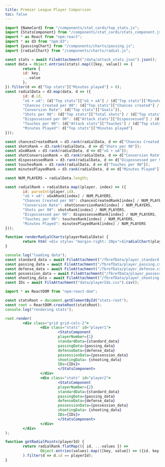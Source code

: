 ```yaml
---
title: Premier League Player Comparison
toc: false
---
```


```js
import {NameCard} from "/components/stat_cards/top_stats.js";
import {StatsComponent} from "/components/stat_cards/stats_component.js";
import * as React from "npm:react";
import * as d3 from "npm:d3";
import {passingChart} from "/components/charts/passing.js";
import {radialChart} from "/components/charts/radial.js";
```

```js
const stats = await FileAttachment("/data/attack_stats.json").json();
const data = Object.entries(stats).map(([key, value]) => {
        return {
        id: key,
        ...value
        };
}).filter(d => d["Top stats"]["Minutes played"] > 0);
const radialData = d3.map(data, d => ({
        id: d.id,
        "xG + xA": (d["Top stats"]["xG + xA"] / (d["Top stats"]["Minutes played"] + .001)  * 90),
        "Chances Created per 90": (d["Top stats"]["Chances created"] / (d["Top stats"]["Minutes played"] + .001) * 90),
        "Conversion Rate": (d["Top stats"]["Goals"]),
        "Shots per 90": (d["Top stats"]["Total shots"] / (d["Top stats"]["Minutes played"] + .001) * 90),
        "Dispossessed per 90": (d["Attack stats"]["Dispossessed"] / (d["Top stats"]["Minutes played"] + .001)* 90),
        "Touches per 90": (d["Attack stats"]["Touches"] / (d["Top stats"]["Minutes played"] + .001) * 90),
        "Minutes Played": d["Top stats"]["Minutes played"]
}));

const chancesCreatedRank = d3.rank(radialData, d => d["Chances Created per 90"]);
const shotsRank = d3.rank(radialData, d => d["Shots per 90"]);
const xGxARank = d3.rank(radialData, d => d["xG + xA"]);
const shotConversionRank = d3.rank(radialData, d => d["Conversion Rate"]);
const dispossessedRank = d3.rank(radialData, d => d["Dispossessed per 90"]);
const touchesRank = d3.rank(radialData, d => d["Touches per 90"]);
const minutesPlayedRank = d3.rank(radialData, d => d["Minutes Played"]);

const NUM_PLAYERS = radialData.length;

const radialRank = radialData.map((player, index) => ({
        id: parseInt(player.id),
        "xG + xA": xGxARank[index] / NUM_PLAYERS,
        "Chances Created per 90": chancesCreatedRank[index] / NUM_PLAYERS,
        "Conversion Rate": shotConversionRank[index] / NUM_PLAYERS,
        "Shots per 90": shotsRank[index] / NUM_PLAYERS,
        "Dispossessed per 90": dispossessedRank[index] / NUM_PLAYERS,
        "Touches per 90": touchesRank[index] / NUM_PLAYERS,
        "Minutes Played": minutesPlayedRank[index] / NUM_PLAYERS
}));
```

```js
function renderRadialCharts(playerRadialData) {
        return html`<div style= "margin-right: 20px">${radialChart(playerRadialData)}</div>`
}
```


```js
console.log("loading data");
const standard_data = await FileAttachment("/fbrefData/player_standard.csv").csv();
const passing_data = await FileAttachment("/fbrefData/player_passing.csv").csv();
const defense_data = await FileAttachment("/fbrefData/player_defense.csv").csv();
const possession_data = await FileAttachment("/fbrefData/player_possession.csv").csv();
const shooting_data = await FileAttachment("/fbrefData/player_shooting.csv").csv();
const IDs = await FileAttachment("data/playerIds.csv").csv();
```


```jsx
import * as ReactDOM from "npm:react-dom";

const statsRoot = document.getElementById("stats-root");
const root = ReactDOM.createRoot(statsRoot);
console.log("rendering stats");

root.render(
        <div class="grid grid-cols-2">
                <div class="stats" id="player1">
                        <StatsComponent
                        playerNumber={1}
                        standardData={standard_data}
                        passingData={passing_data}
                        defenseData={defense_data}
                        possessionData={possession_data}
                        shootingData= {shooting_data}
                        IDs={IDs}>
                        </StatsComponent>
                </div>
                <div class="stats" id="player2">
                        <StatsComponent
                        playerNumber={2}
                        standardData={standard_data}
                        passingData={passing_data}
                        defenseData={defense_data}
                        possessionData={possession_data}
                        shootingData= {shooting_data}
                        IDs={IDs}>
                        </StatsComponent>
                </div>
        </div>
);
```

```js
function getRadialPoints(playerId) {
        return radialRank.flatMap(({ id, ...values }) =>
                Object.entries(values).map(([key, value]) => ({id, key, value }))
        ).filter(d => d.id == playerId);
}
```

<div id="main-content">
        <!-- <h1>Premier League Player Comparison</h1> -->
        <div id="stats-root"></div>
        <div style="margin-left: 10%" id="radial-container" class="grid grid-cols-2"></div>
</div>

<!--
```js
import { playerState, playerStateEvent } from "./sharedState.js";
let player1RadialData = getRadialPoints(playerState.player1ID);
let player2RadialData = getRadialPoints(playerState.player2ID);

const radialContainer = document.getElementById("radial-container");

radialContainer.appendChild(renderRadialCharts(player1RadialData));
radialContainer.appendChild(renderRadialCharts(player2RadialData));

playerStateEvent.addEventListener("playerIDUpdate", (event) => {
        console.log(playerState.player1ID, playerState.player2ID);
        // Trigger re-render or update radial data
        player1RadialData = getRadialPoints(playerState.player1ID);
        player2RadialData = getRadialPoints(playerState.player2ID);


        radialContainer.innerHTML = "";

        radialContainer.appendChild(renderRadialCharts(player1RadialData));
        radialContainer.appendChild(renderRadialCharts(player2RadialData));
});
``` -->

<style>
        .card {
                border: 1px solid black; /* Corrected CSS property */
        }
        .stats {
                margin-top: 20px;
                margin-left: 20px;
                margin-right: 20px;
        }
        /* .card:hover {
                cursor: pointer;
        } */
        .value {
                float: right;
                text-align: right;
        }
        .radial {                display: flex;
                margin-top: 20px;
                justify-content: center;
        }
        .statsCard{
                padding: 0;
                width: 100%;
                display: flex;
                flex-direction:column;
                justify-content:center;
                align-items: center;
        }
        .statsTable {
                width: 80%;
                text-align:left;
                margin: 20px;
        }

        .per90 {
                font-size: 0.8em;
                align: right;
        }

        .details {
                font-size: .9em;
                line-height: .5;
        }

        /* Dropdown styling */
        .dropdown select {
        width: 35%; /* Full width */
        padding: 8px 12px;
        margin-top: 10px;
        background-color: #f1f1f1; /* Light background to blend in */
        border: none;
        border-radius: 12px; /* Rounded corners */
        font-size: 16px;
        transition: background-color 0.3s ease; /* Smooth hover effect */
        }

        /* Hover and focus styles */
        .dropdown select:hover,
        .dropdown select:focus {
        background-color: #e2e2e2; /* Slightly darker on hover */
        box-shadow: 0 2px 4px rgba(0, 0, 0, 0.2); /* Light shadow on focus */
        }

        /* Style for dropdown arrow */
        .dropdown select::after {
        content: "▼"; /* Custom arrow */
        position: absolute;
        right: 10px;
        top: calc(50% - 5px);
        color: #888; /* Lighter arrow color */
        pointer-events: none;
        }

        /* Ensuring the dropdown blends in with mobile devices */
        .dropdown select {
        -webkit-appearance: none; /* Safari */
        -moz-appearance: none; /* Firefox */
        }

.toggleButton {
  background-color: #f5f5f5; /* Light gray background to blend in */
  color: #333; /* Dark gray text for subtle contrast */
  border: 1px solid #ccc; /* Thin border for subtle definition */
  border-radius: 7px; /* Slightly rounded corners */
  font-size: 12px; /* Smaller text size */
  cursor: pointer; /* Pointer cursor */
  transition: background-color 0.2s ease; /* Smooth background color change */
  margin-left: 15px;
}

.toggleButton:hover {
  background-color: #eaeaea; /* Slightly darker gray on hover */
}

.toggleButton:active {
  background-color: #ddd; /* Darker gray for active state */
}





  g[aria-label=area] path {fill-opacity: 0.1; transition: fill-opacity .2s;}
  g[aria-label=area]:hover path:not(:hover) {fill-opacity: 0.05; transition: fill-opacity .2s;}
  g[aria-label=area] path:hover {fill-opacity: 0.3; transition: fill-opacity .2s;}
</style>
